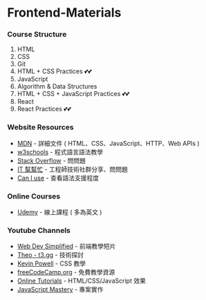 # Frontend-Materials

### Course Structure

1. HTML
2. CSS
3. Git
4. HTML + CSS Practices 💕💕
5. JavaScript
6. Algorithm & Data Structures
7. HTML + CSS + JavaScript Practices 💕💕
8. React
9. React Practices 💕💕

### Website Resources

- [MDN](https://developer.mozilla.org/zh-TW/) - 詳細文件 ( HTML、CSS、JavaScript、HTTP、Web APIs )
- [w3schools](https://www.w3schools.com/) - 程式語言語法教學
- [Stack Overflow](https://stackoverflow.com/) - 問問題
- [IT 幫幫忙](https://ithelp.ithome.com.tw/) - 工程師技術社群分享、問問題
- [Can I use](https://caniuse.com/) - 查看語法支援程度

### Online Courses

- [Udemy](https://www.udemy.com/) - 線上課程 ( 多為英文 )

### Youtube Channels

- [Web Dev Simplified](https://www.youtube.com/@WebDevSimplified) - 前端教學短片
- [Theo - t3․gg](https://www.youtube.com/@t3dotgg) - 技術探討
- [Kevin Powell](https://www.youtube.com/@KevinPowell) - CSS 教學
- [freeCodeCamp.org](https://www.youtube.com/@freecodecamp) - 免費教學資源
- [Online Tutorials](https://www.youtube.com/@OnlineTutorialsYT) - HTML/CSS/JavaScript 效果
- [JavaScript Mastery](https://www.youtube.com/@javascriptmastery) - 專案實作
